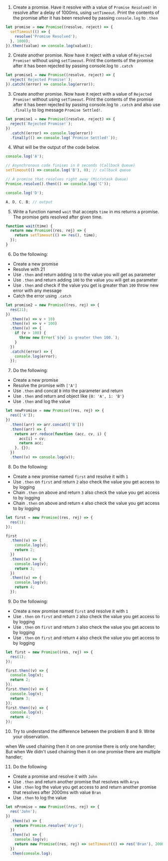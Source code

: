 1. Create a promise. Have it resolve with a value of `Promise Resolved!` in resolve after a delay of 1000ms, using `setTimeout`. Print the contents of the promise after it has been resolved by passing `console.log` to `.then`

```js
let promise = new Promise((resolve, reject) => {
  setTimeout(() => {
    resolve('Promise Resolved');
  }, 1000);
}).then((value) => console.log(value));
```

2. Create another promise. Now have it reject with a value of `Rejected Promise!` without using `setTimeout`. Print the contents of the promise after it has been rejected by passing console.log to `.catch`

```js
let promise1 = new Promise((resolve, reject) => {
  reject(`Rejected Promise!`);
}).catch((error) => console.log(error));
```

3. Create another promise. Now have it reject with a value of `Rejected Promise!` without using `setTimeout`. Print the contents of the promise after it has been rejected by passing console.log to `.catch` and also use `.finally` to log message `Promise Settled!`.

```js
let promise1 = new Promise((resolve, reject) => {
  reject(`Rejected Promise!`);
})
  .catch((error) => console.log(error))
  .finally(() => console.log(`Promise Settled!`));
```

4. What will be the output of the code below.

```js
console.log('A');

// Asynchronous code finises in 0 seconds (Callback Queue)
setTimeout(() => console.log('B'), 0); // callback queue

// A promise that resolves right away (Microtask Queue)
Promise.resolve().then(() => console.log('C'));

console.log('D');

A, D, C, B; // output
```

5. Write a function named `wait` that accepts `time` in ms returns a promise. The promise gets resolved after given time.

```js
function wait(time) {
  return new Promise((res, rej) => {
    return setTimeout(() => res(), time);
  });
}
```

6. Do the following:

- Create a new promise
- Resolve with 21
- Use `.then` and return adding `10` to the value you will get as parameter
- Use `.then` and return adding `100` to the value you will get as parameter
- Use `.then` and check if the value you get is greater than `100` throw new error with any message
- Catch the error using `.catch`

```js
let promise2 = new Promise((res, rej) => {
  res(21);
})
  .then((v) => v + 10)
  .then((v) => v + 100)
  .then((v) => {
    if (v > 100) {
      throw new Error(`${v} is greater then 100.`);
    }
  })
  .catch((error) => {
    console.log(error);
  });
```

7. Do the following:

- Create a new promise
- Resolve the promise with `['A']`
- Use `.then` and concat `B` into the parameter and return
- Use `.then` and return and object like `{0: 'A', 1: 'B'}`
- Use `.then` and log the value

```js
let newPromise = new Promise((res, rej) => {
  res(['A']);
})
  .then((arr) => arr.concat(['B']))
  .then((arr) => {
    return arr.reduce(function (acc, cv, i) {
      acc[i] = cv;
      return acc;
    }, {});
  })
  .then((v) => console.log(v));
```

8. Do the following:

- Create a new promise named `first` and resolve it with `1`
- Use `.then` on `first` and return `2` also check the value you get access to by logging
- Chain `.then` on above and return `3` also check the value you get access to by logging
- Chain `.then` on above and return `4` also check the value you get access to by logging

```js
let first = new Promise((res, rej) => {
  res(1);
});

first
  .then((v) => {
    console.log(v);
    return 2;
  })
  .then((v) => {
    console.log(v);
    return 3;
  })
  .then((v) => {
    console.log(v);
    return 4;
  });
```

9. Do the following:

- Create a new promise named `first` and resolve it with `1`
- Use `.then` on `first` and return `2` also check the value you get access to by logging
- Use `.then` on `first` and return `3` also check the value you get access to by logging
- Use `.then` on `first` and return `4` also check the value you get access to by logging

```js
let first = new Promise((res, rej) => {
  res(1);
});

first.then((v) => {
  console.log(v);
  return 2;
});
first.then((v) => {
  console.log(v);
  return 3;
});
first.then((v) => {
  console.log(v);
  return 4;
});
```

10. Try to understand the difference between the problem 8 and 9. Write your observation.

when We used chaining then it on one promise there is only one handler;
But when We didn't used chaining then it on one promise there are multiple handler;

11. Do the following

- Create a promise and resolve it with `John`
- Use `.then` and return another promise that resolves with `Arya`
- Use `.then` log the value you get access to and return another promise that resolves after 2000ms with value `Bran`
- Use `.then` to log the value

```js
let nPromise = new Promise((res, rej) => {
  res('John');
})
  .then((v) => {
    return Promise.resolve('Arya');
  })
  .then((v) => {
    console.log(v);
    return new Promise((res, rej) => setTimeout(() => res('Bran'), 2000));
  })
  .then(console.log);
```
